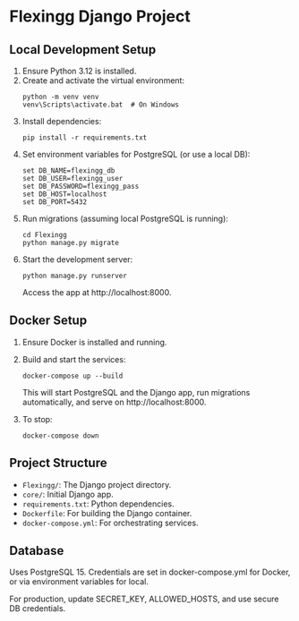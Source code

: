 # Flexingg Django Project

## Local Development Setup

1. Ensure Python 3.12 is installed.
2. Create and activate the virtual environment:
   ```
   python -m venv venv
   venv\Scripts\activate.bat  # On Windows
   ```
3. Install dependencies:
   ```
   pip install -r requirements.txt
   ```
4. Set environment variables for PostgreSQL (or use a local DB):
   ```
   set DB_NAME=flexingg_db
   set DB_USER=flexingg_user
   set DB_PASSWORD=flexingg_pass
   set DB_HOST=localhost
   set DB_PORT=5432
   ```
5. Run migrations (assuming local PostgreSQL is running):
   ```
   cd Flexingg
   python manage.py migrate
   ```
6. Start the development server:
   ```
   python manage.py runserver
   ```
   Access the app at http://localhost:8000.

## Docker Setup

1. Ensure Docker is installed and running.
2. Build and start the services:
   ```
   docker-compose up --build
   ```
   This will start PostgreSQL and the Django app, run migrations automatically, and serve on http://localhost:8000.

3. To stop:
   ```
   docker-compose down
   ```

## Project Structure

- `Flexingg/`: The Django project directory.
- `core/`: Initial Django app.
- `requirements.txt`: Python dependencies.
- `Dockerfile`: For building the Django container.
- `docker-compose.yml`: For orchestrating services.

## Database

Uses PostgreSQL 15. Credentials are set in docker-compose.yml for Docker, or via environment variables for local.

For production, update SECRET_KEY, ALLOWED_HOSTS, and use secure DB credentials.